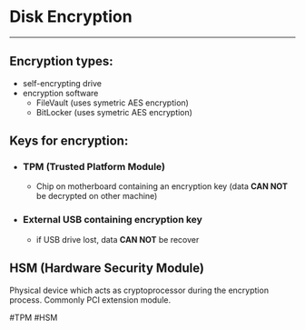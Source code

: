# Disk Encryption
---
## Encryption types:
- self-encrypting drive
- encryption software
	- FileVault (uses symetric AES encryption)
	- BitLocker (uses symetric AES encryption)

## Keys for encryption:
- ### TPM (Trusted Platform Module) 
	- Chip on motherboard containing an encryption key (data **CAN NOT** be decrypted on other machine)
- ### External USB containing encryption key 
	- if USB drive lost, data **CAN NOT** be recover


## HSM (Hardware Security Module)
Physical device which acts as cryptoprocessor during the encryption process. Commonly PCI extension module.


#TPM #HSM